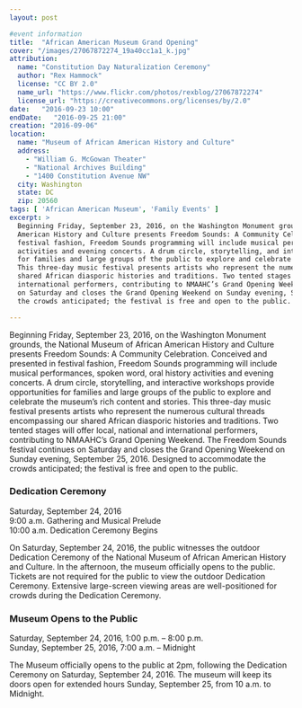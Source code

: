 ```yaml
---
layout: post

#event information
title:  "African American Museum Grand Opening"
cover: "/images/27067872274_19a40cc1a1_k.jpg"
attribution:
  name: "Constitution Day Naturalization Ceremony"
  author: "Rex Hammock"
  license: "CC BY 2.0"
  name_url: "https://www.flickr.com/photos/rexblog/27067872274"
  license_url: "https://creativecommons.org/licenses/by/2.0"
date:   "2016-09-23 10:00"
endDate:   "2016-09-25 21:00"
creation: "2016-09-06"
location:
  name: "Museum of African American History and Culture"
  address:
    - "William G. McGowan Theater"
    - "National Archives Building"
    - "1400 Constitution Avenue NW"
  city: Washington
  state: DC
  zip: 20560
tags: [ 'African American Museum', 'Family Events' ]
excerpt: >
  Beginning Friday, September 23, 2016, on the Washington Monument grounds, the National Museum of African
  American History and Culture presents Freedom Sounds: A Community Celebration. Conceived and presented in
  festival fashion, Freedom Sounds programming will include musical performances, spoken word, oral history
  activities and evening concerts. A drum circle, storytelling, and interactive workshops provide opportunities
  for families and large groups of the public to explore and celebrate the museum’s rich content and stories.
  This three-day music festival presents artists who represent the numerous cultural threads encompassing our
  shared African diasporic histories and traditions. Two tented stages will offer local, national and
  international performers, contributing to NMAAHC’s Grand Opening Weekend. The Freedom Sounds festival continues
  on Saturday and closes the Grand Opening Weekend on Sunday evening, September 25, 2016. Designed to accommodate
  the crowds anticipated; the festival is free and open to the public.

---
```


Beginning Friday, September 23, 2016, on the Washington Monument grounds, the National Museum of African American
History and Culture presents Freedom Sounds: A Community Celebration. Conceived and presented in festival
fashion, Freedom Sounds programming will include musical performances, spoken word, oral history activities and
evening concerts. A drum circle, storytelling, and interactive workshops provide opportunities for families and
large groups of the public to explore and celebrate the museum’s rich content and stories. This three-day music
festival presents artists who represent the numerous cultural threads encompassing our shared African diasporic
histories and traditions. Two tented stages will offer local, national and international performers, contributing
to NMAAHC’s Grand Opening Weekend. The Freedom Sounds festival continues on Saturday and closes the Grand Opening
Weekend on Sunday evening, September 25, 2016. Designed to accommodate the crowds anticipated; the festival is
free and open to the public.

### Dedication Ceremony

Saturday, September 24, 2016  
9:00 a.m. Gathering and Musical Prelude  
10:00 a.m. Dedication Ceremony Begins  

On Saturday, September 24, 2016, the public witnesses the outdoor Dedication Ceremony of the National Museum of
African American History and Culture. In the afternoon, the museum officially opens to the public. Tickets are
not required for the public to view the outdoor Dedication Ceremony. Extensive large-screen viewing areas are
well-positioned for crowds during the Dedication Ceremony.

### Museum Opens to the Public

Saturday, September 24, 2016, 1:00 p.m. – 8:00 p.m.  
Sunday, September 25, 2016, 7:00 a.m. – Midnight  

The Museum officially opens to the public at 2pm, following the Dedication Ceremony on Saturday, September 24,
2016. The museum will keep its doors open for extended hours Sunday, September 25, from 10 a.m. to Midnight.
